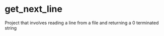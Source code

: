 # get_next_line
Project that involves reading a line from a file and returning a 0 terminated string
